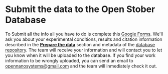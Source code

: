# Submit the data to the Open Stober Database

To Submit all the info all you have to do is complete this [Google Forms](). We'll ask you about your experimental conditions, results and citation information described in the [**Prepare the data**](https://open-nanosystems.github.io/open-stober-project/contribute/prepare-data.html) section and metadata of the [database repository](https://doi.org/10.17605/OSF.IO/NR842). The team will receive your information and will contact you to let you know when it will be uploaded to the database. If you find your work information to be wrongly uploaded, you can send an email to opennanosystems@gmail.com and the team will inmediately check it out.
